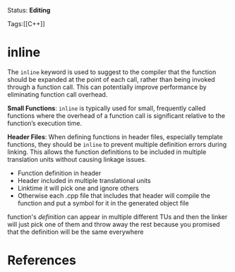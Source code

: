 Status: **Editing**

Tags:[[C++]]

# inline

The `inline` keyword is used to suggest to the compiler that the function should be expanded at the point of each call, rather than being invoked through a function call. This can potentially improve performance by eliminating function call overhead.

**Small Functions**: `inline` is typically used for small, frequently called functions where the overhead of a function call is significant relative to the function’s execution time.

**Header Files**: When defining functions in header files, especially template functions, they should be `inline` to prevent multiple definition errors during linking. This allows the function definitions to be included in multiple translation units without causing linkage issues.

- Function definition in header
- Header included in multiple translational units
- Linktime it will pick one and ignore others
- Otherwise each .cpp file that includes that header will compile the function and put a symbol for it in the generated object file

function's _definition_ can appear in multiple different TUs and then the linker will just pick one of them and throw away the rest because you promised that the definition will be the same everywhere
# References